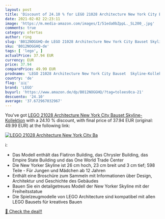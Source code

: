 ```yaml
---
layout: post
title: 'Discount of 24.10 % for LEGO 21028 Architecture New York City Ba'
date: 2021-02-02 22:23:11
image: 'https://m.media-amazon.com/images/I/51eda0bZppL._SL200_.jpg'
comments: true
category: ofertas
author: ring
slug: 'B012NOGGHQ-de LEGO 21028 Architecture New York City Bauset Skyline-...'
sku: 'B012NOGGHQ-de'
tags: [ 'lego', ]
actualPrice: 37.94 EUR
currency: EUR
price: 37.94
comparePrice: 49.99 EUR
prodname: 'LEGO 21028 Architecture New York City Bauset  Skyline-Kollektion'
country: 'de'
flag: '🇩🇪'
brand: 'LEGO'
buyurl: 'https://www.amazon.de/dp/B012NOGGHQ/?tag=tolees0ca-21'
descuento: '24.10'
average: '37.672967032967'
---
```


You've got [LEGO 21028 Architecture New York City Bauset  Skyline-Kollektion](https://www.amazon.de/dp/B012NOGGHQ/?tag=tolees0ca-21) with a  24.10 % discount, with final price of 37.94 EUR (original: 49.99 EUR) at the following link:

[![LEGO 21028 Architecture New York City Ba](https://m.media-amazon.com/images/I/51eda0bZppL._SL200_.jpg)](https://www.amazon.de/dp/B012NOGGHQ/?tag=tolees0ca-21)

ℹ️:

- Das Modell enthält das Flatiron Building, das Chrysler Building, das Empire State Building und das One World Trade Center
- Die New Yorker Skyline ist 26 cm hoch, 23 cm breit und 3 cm tief; 598 Teile - Für Jungen und Mädchen ab 12 Jahren
- Enthält eine Broschüre zum Sammeln mit Informationen über Design, Architektur und Geschichte des Gebäudes
- Bauen Sie ein detailgetreues Modell der New Yorker Skyline mit der Freiheitsstatue
- Die Spielzeugmodelle von LEGO Architecture sind kompatibel mit allen LEGO Bausets für kreatives Bauen

[🛒 Check the deal!!](https://www.amazon.de/dp/B012NOGGHQ/?tag=tolees0ca-21)
